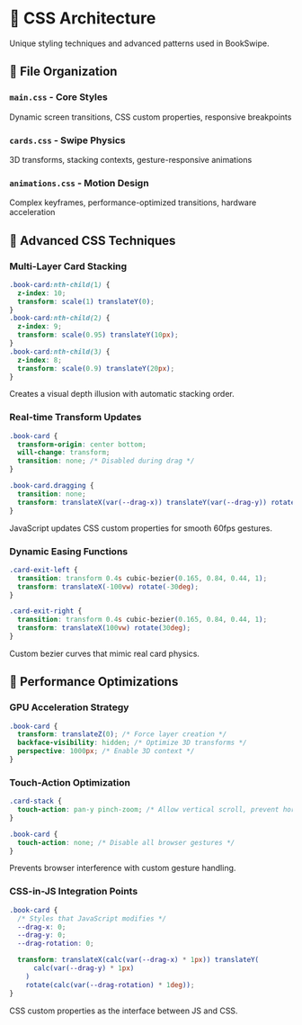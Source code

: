 # 🎨 CSS Architecture

Unique styling techniques and advanced patterns used in BookSwipe.

## 📁 File Organization

### `main.css` - Core Styles

Dynamic screen transitions, CSS custom properties, responsive breakpoints

### `cards.css` - Swipe Physics

3D transforms, stacking contexts, gesture-responsive animations

### `animations.css` - Motion Design

Complex keyframes, performance-optimized transitions, hardware acceleration

## 🔧 Advanced CSS Techniques

### Multi-Layer Card Stacking

```css
.book-card:nth-child(1) {
  z-index: 10;
  transform: scale(1) translateY(0);
}
.book-card:nth-child(2) {
  z-index: 9;
  transform: scale(0.95) translateY(10px);
}
.book-card:nth-child(3) {
  z-index: 8;
  transform: scale(0.9) translateY(20px);
}
```

Creates a visual depth illusion with automatic stacking order.

### Real-time Transform Updates

```css
.book-card {
  transform-origin: center bottom;
  will-change: transform;
  transition: none; /* Disabled during drag */
}

.book-card.dragging {
  transition: none;
  transform: translateX(var(--drag-x)) translateY(var(--drag-y)) rotate(var(--drag-rotation));
}
```

JavaScript updates CSS custom properties for smooth 60fps gestures.

### Dynamic Easing Functions

```css
.card-exit-left {
  transition: transform 0.4s cubic-bezier(0.165, 0.84, 0.44, 1);
  transform: translateX(-100vw) rotate(-30deg);
}

.card-exit-right {
  transition: transform 0.4s cubic-bezier(0.165, 0.84, 0.44, 1);
  transform: translateX(100vw) rotate(30deg);
}
```

Custom bezier curves that mimic real card physics.

## 🎯 Performance Optimizations

### GPU Acceleration Strategy

```css
.book-card {
  transform: translateZ(0); /* Force layer creation */
  backface-visibility: hidden; /* Optimize 3D transforms */
  perspective: 1000px; /* Enable 3D context */
}
```

### Touch-Action Optimization

```css
.card-stack {
  touch-action: pan-y pinch-zoom; /* Allow vertical scroll, prevent horizontal */
}

.book-card {
  touch-action: none; /* Disable all browser gestures */
}
```

Prevents browser interference with custom gesture handling.

### CSS-in-JS Integration Points

```css
.book-card {
  /* Styles that JavaScript modifies */
  --drag-x: 0;
  --drag-y: 0;
  --drag-rotation: 0;

  transform: translateX(calc(var(--drag-x) * 1px)) translateY(
      calc(var(--drag-y) * 1px)
    )
    rotate(calc(var(--drag-rotation) * 1deg));
}
```

CSS custom properties as the interface between JS and CSS.
